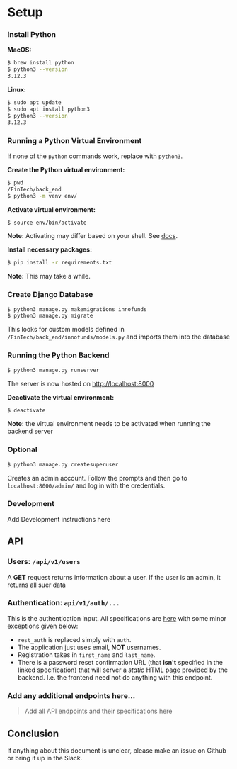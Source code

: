 # Setup
### Install Python
**MacOS:**
```bash
$ brew install python
$ python3 --version
3.12.3
```
**Linux:**
```bash
$ sudo apt update
$ sudo apt install python3
$ python3 --version
3.12.3
```


### Running a Python Virtual Environment
If none of the `python` commands work, replace with `python3`.

**Create the Python virtual environment:**
```bash
$ pwd
/FinTech/back_end
$ python3 -m venv env/
```

**Activate virtual environment:**
```bash
$ source env/bin/activate
```
**Note:** Activating may differ based on your shell. See
[docs](https://docs.python.org/3/library/venv.html#how-venvs-work).


**Install necessary packages:**
```bash
$ pip install -r requirements.txt
```
**Note:** This may take a while.

### Create Django Database
```bash
$ python3 manage.py makemigrations innofunds
$ python3 manage.py migrate
```
This looks for custom models defined in `/FinTech/back_end/innofunds/models.py` and imports them into the database

### Running the Python Backend
```bash
$ python3 manage.py runserver
```
The server is now hosted on [http://localhost:8000](http://localhost:8000)

**Deactivate the virtual environment:**
```bash
$ deactivate
```
**Note:** the virtual environment needs to be activated when running the backend server

### Optional
```bash
$ python3 manage.py createsuperuser
```
Creates an admin account. Follow the prompts and then go to `localhost:8000/admin/` and log in with the credentials.

### Development
Add Development instructions here

## API
### Users: `/api/v1/users`
A **GET** request returns information about a user. If the user is an admin, it returns all suer data

### Authentication: `api/v1/auth/...`
This is the authentication input. All specifications are [here](https://django-rest-auth.readthedocs.io/en/latest/api_endpoints.html) with some minor exceptions given below:
* `rest_auth` is replaced simply with `auth`.
* The application just uses email, **NOT** usernames.
* Registration takes in `first_name` and `last_name`.
* There is a password reset confirmation URL (that **isn't** specified in the linked specification) that will server a *static* HTML page provided by the backend. I.e. the frontend need not do anything with this endpoint.

### Add any additional endpoints here...

> Add all API endpoints and their specifications here

## Conclusion
If anything about this document is unclear, please make an issue on Github or bring it up in the Slack.